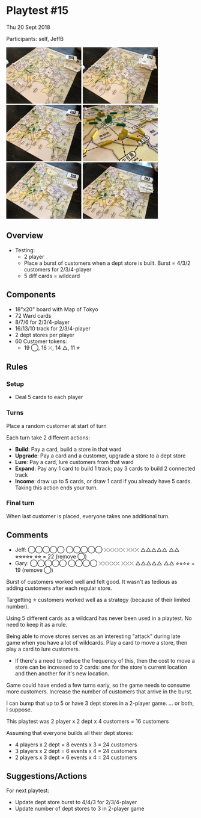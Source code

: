 # Playtest #15

Thu 20 Sept 2018

Participants: self, JeffB

<img src="images/pt15/pt15-0714.jpg" height="150px"/> <img src="images/pt15/pt15-0715.jpg" height="150px"/> <img src="images/pt15/pt15-0716.jpg" height="150px"/> <img src="images/pt15/pt15-0717.jpg" height="150px"/> <img src="images/pt15/pt15-0718.jpg" height="150px"/> <img src="images/pt15/pt15-0719.jpg" height="150px"/>

## Overview

* Testing:
	* 2 player
	* Place a burst of customers when a dept store is built. Burst = 4/3/2 customers for 2/3/4-player
	* 5 diff cards = wildcard

## Components

* 18"x20" board with Map of Tokyo
* 72 Ward cards
* 8/7/6 for 2/3/4-player
* 16/13/10 track for 2/3/4-player
* 2 dept stores per player
* 60 Customer tokens:
	* 19 ◯, 16 ⤫, 14 △, 11 ⭐︎

## Rules

### Setup

* Deal 5 cards to each player

### Turns

Place a random customer at start of turn

Each turn take 2 different actions:

* **Build**: Pay a card, build a store in that ward
* **Upgrade**: Pay a card and a customer, upgrade a store to a dept store
* **Lure**: Pay a card, lure customers from that ward
* **Expand**: Pay any 1 card to build 1 track; pay 3 cards to build 2 connected track
* **Income**: draw up to 5 cards, or draw 1 card if you already have 5 cards. Taking this action ends your turn.

### Final turn

When last customer is placed, everyone takes one additional turn.

## Comments

* Jeff: ◯◯◯◯◯ ◯◯◯◯◯ ⤫⤫⤫⤫⤫ ⤫⤫⤫ △△△△△ △△ ⭐︎⭐︎⭐︎⭐︎⭐︎ ⭐︎⭐︎ = 22 (remove ◯)
* Gary: ◯◯◯◯◯ ◯◯◯◯ ⤫⤫⤫⤫⤫ ⤫⤫⤫ △△△△△ △△ ⭐︎⭐︎⭐︎⭐︎ = 19 (remove ◯)

Burst of customers worked well and felt good. It wasn't as tedious as adding customers after each regular store.

Targetting ⭐︎ customers worked well as a strategy (because of their limited number).

Using 5 different cards as a wildcard has never been used in a playtest. No need to keep it as a rule.

Being able to move stores serves as an interesting "attack" during late game when you have a lot of wildcards. Play a card to move a store, then play a card to lure customers.

* If there's a need to reduce the frequency of this, then the cost to move a store can be increased to 2 cards: one for the store's current location and then another for it's new location.

Game could have ended a few turns early, so the game needs to consume more customers. Increase the number of customers that arrive in the burst.

I can bump that up to 5 or have 3 dept stores in a 2-player game.
... or both, I suppose.

This playtest was 2 player x 2 dept x 4 customers = 16 customers

Assuming that everyone builds all their dept stores:

* 4 players x 2 dept = 8 events x 3 = 24 customers
* 3 players x 2 dept = 6 events x 4 = 24 customers
* 2 players x 3 dept = 6 events x 4 = 24 customers

## Suggestions/Actions

For next playtest:

* Update dept store burst to 4/4/3 for 2/3/4-player
* Update number of dept stores to 3 in 2-player game
